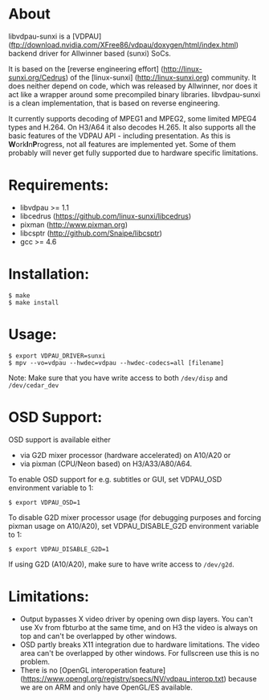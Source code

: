 # About

libvdpau-sunxi is a [VDPAU] (ftp://download.nvidia.com/XFree86/vdpau/doxygen/html/index.html) backend driver
for Allwinner based (sunxi) SoCs.

It is based on the [reverse engineering effort] (http://linux-sunxi.org/Cedrus) of the [linux-sunxi] (http://linux-sunxi.org) community.
It does neither depend on code, which was released by Allwinner, nor does it act like a wrapper around some precompiled binary libraries.
libvdpau-sunxi is a clean implementation, that is based on reverse engineering.

It currently supports decoding of MPEG1 and MPEG2, some limited MPEG4 types and H.264. On H3/A64 it also decodes H.265.
It also supports all the basic features of the VDPAU API - including presentation.
As this is **W**ork**I**n**P**rogress, not all features are implemented yet.
Some of them probably will never get fully supported due to hardware specific limitations.

# Requirements:

* libvdpau >= 1.1
* libcedrus (https://github.com/linux-sunxi/libcedrus)
* pixman (http://www.pixman.org)
* libcsptr (http://github.com/Snaipe/libcsptr)
* gcc >= 4.6

# Installation:
```
$ make
$ make install
```

# Usage:
```
$ export VDPAU_DRIVER=sunxi
$ mpv --vo=vdpau --hwdec=vdpau --hwdec-codecs=all [filename]
```

Note: Make sure that you have write access to both `/dev/disp` and `/dev/cedar_dev`

# OSD Support:

OSD support is available either 
* via G2D mixer processor (hardware accelerated) on A10/A20 or
* via pixman (CPU/Neon based) on H3/A33/A80/A64.

To enable OSD support for e.g. subtitles or GUI, set VDPAU_OSD environment variable to 1:
```
$ export VDPAU_OSD=1
```

To disable G2D mixer processor usage (for debugging purposes and forcing pixman usage on A10/A20), set VDPAU_DISABLE_G2D environment variable to 1:
```
$ export VDPAU_DISABLE_G2D=1
```

If using G2D (A10/A20), make sure to have write access to `/dev/g2d`.

# Limitations:

* Output bypasses X video driver by opening own disp layers. You can't use Xv from fbturbo at the same time, and on H3 the video is always on top and can't be overlapped by other windows.
* OSD partly breaks X11 integration due to hardware limitations. The video area can't be overlapped by other windows. For fullscreen use this is no problem.
* There is no [OpenGL interoperation feature] (https://www.opengl.org/registry/specs/NV/vdpau_interop.txt) because we are on ARM and only have OpenGL/ES available.
